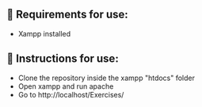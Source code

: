 <div>
    <h2>📁 Requirements for use:</h2>
    <ul>
        <li>
            Xampp installed
        </li>
    </ul>
</div>

<div>
    <h2>🔨 Instructions for use: </h1>
    <ul>
        <li>
            Clone the repository inside the xampp "htdocs" folder
        </li>
        <li>
            Open xampp and run apache
        </li>
        <li>
            Go to http://localhost/Exercises/
        </li>
    </ul>
</div>

